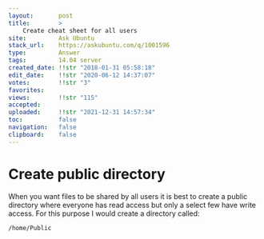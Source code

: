 ```yaml
---
layout:       post
title:        >
    Create cheat sheet for all users
site:         Ask Ubuntu
stack_url:    https://askubuntu.com/q/1001596
type:         Answer
tags:         14.04 server
created_date: !!str "2018-01-31 05:58:18"
edit_date:    !!str "2020-06-12 14:37:07"
votes:        !!str "3"
favorites:    
views:        !!str "115"
accepted:     
uploaded:     !!str "2021-12-31 14:57:34"
toc:          false
navigation:   false
clipboard:    false
---
```


# Create public directory

When you want files to be shared by all users it is best to create a public directory where everyone has read access but only a select few have write access. For this purpose I would create a directory called:

``` 
/home/Public

```
